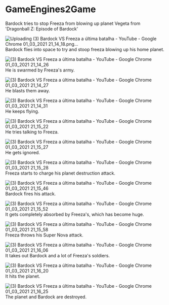 # GameEngines2Game
Bardock tries to stop Freeza from blowing up planet Vegeta from 'Dragonball Z: Episode of Bardock'

![Uploading (3) Bardock VS Freeza a última batalha - YouTube - Google Chrome 01_03_2021 21_14_18.png…]()
Bardock flies into space to try and stoop freeza blowing up his home planet.

![(3) Bardock VS Freeza a última batalha - YouTube - Google Chrome 01_03_2021 21_14_26](https://user-images.githubusercontent.com/61231065/109560554-f0b4c900-7ad3-11eb-886a-6a290a917001.png)
He is swarmed by Freeza's army.

![(3) Bardock VS Freeza a última batalha - YouTube - Google Chrome 01_03_2021 21_14_27](https://user-images.githubusercontent.com/61231065/109560650-0aeea700-7ad4-11eb-8395-e443d7bd6b2e.png)
He blasts them away.

![(3) Bardock VS Freeza a última batalha - YouTube - Google Chrome 01_03_2021 21_14_31](https://user-images.githubusercontent.com/61231065/109560722-20fc6780-7ad4-11eb-964e-6d7a5eeedd8c.png)
He keeps flying.

![(3) Bardock VS Freeza a última batalha - YouTube - Google Chrome 01_03_2021 21_15_22](https://user-images.githubusercontent.com/61231065/109560847-41c4bd00-7ad4-11eb-9ec7-c1f0a482b101.png)
He tries talking to Freeza.

![(3) Bardock VS Freeza a última batalha - YouTube - Google Chrome 01_03_2021 21_15_27](https://user-images.githubusercontent.com/61231065/109560959-6ae54d80-7ad4-11eb-90d8-8bd595b30b5b.png)
He gets ignored.

![(3) Bardock VS Freeza a última batalha - YouTube - Google Chrome 01_03_2021 21_15_28](https://user-images.githubusercontent.com/61231065/109560977-73d61f00-7ad4-11eb-8d44-b43a8ad94f22.png)
Freeza starts to charge his planet destruction attack.

![(3) Bardock VS Freeza a última batalha - YouTube - Google Chrome 01_03_2021 21_15_46](https://user-images.githubusercontent.com/61231065/109561046-8ea89380-7ad4-11eb-92fe-6cef00eb1a48.png)
Bardock fires his attack.

![(3) Bardock VS Freeza a última batalha - YouTube - Google Chrome 01_03_2021 21_15_52](https://user-images.githubusercontent.com/61231065/109561102-a1bb6380-7ad4-11eb-844d-adbd56e36720.png)
It gets completely absorbed by Freeza's, which has become huge.

![(3) Bardock VS Freeza a última batalha - YouTube - Google Chrome 01_03_2021 21_15_58](https://user-images.githubusercontent.com/61231065/109561196-bc8dd800-7ad4-11eb-8cef-c289c8e1f637.png)
Freeza throws his Super Nova attack.

![(3) Bardock VS Freeza a última batalha - YouTube - Google Chrome 01_03_2021 21_16_06](https://user-images.githubusercontent.com/61231065/109561489-24442300-7ad5-11eb-9e2e-a62dc8d1073e.png)
It takes out Bardock and a lot of Freeza's soldiers.

![(3) Bardock VS Freeza a última batalha - YouTube - Google Chrome 01_03_2021 21_16_20](https://user-images.githubusercontent.com/61231065/109561584-49d12c80-7ad5-11eb-98b5-4cbd0fac6b51.png)
It hits the planet.

![(3) Bardock VS Freeza a última batalha - YouTube - Google Chrome 01_03_2021 21_16_25](https://user-images.githubusercontent.com/61231065/109561682-6e2d0900-7ad5-11eb-9edc-70f56efebeda.png)
The planet and Bardock are destroyed.
